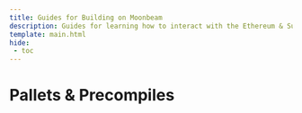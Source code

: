 ```yaml
---
title: Guides for Building on Moonbeam
description: Guides for learning how to interact with the Ethereum & Substrate APIs to deploy, verify, and interact with contracts, and build DApps on Moonbeam. 
template: main.html
hide: 
 - toc
---
```


<h1 class='subsection-title'>Pallets & Precompiles</h1>
<div class='subsection-wrapper'></div>
